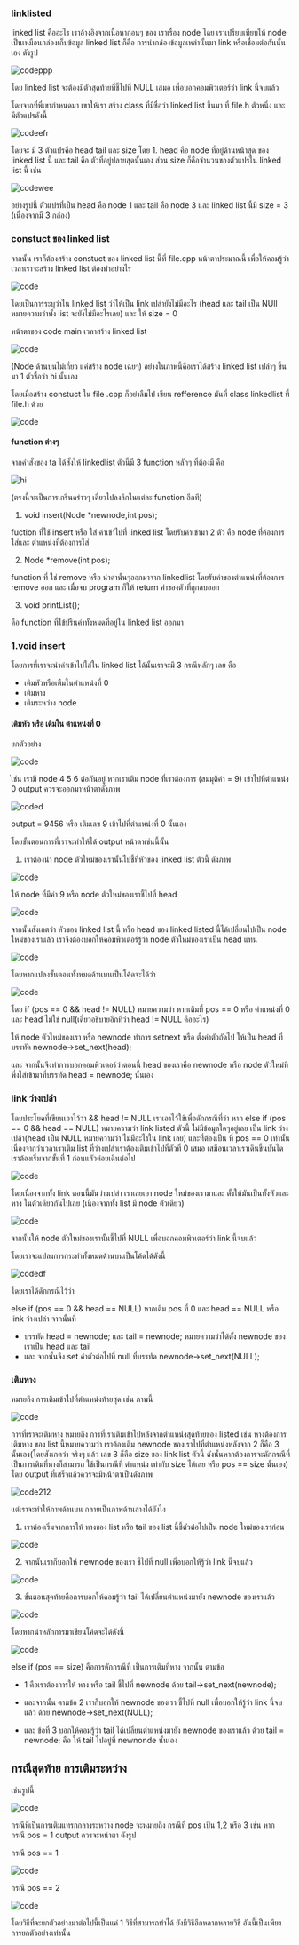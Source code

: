 ### linklisted

linked list คืออะไร เราอ้างอิงจากเนื้อหาก่อนๆ ของ เราเรื่อง node โดย เราเปรียบเทียบให้ node เป็นเหมือนกล่องเก็บข้อมูล linked list ก็คือ การนำกล่องข้อมูลเหล่านั้นมา link หรือเชื่อมต่อกันนั้นเอง ดังรูป

![codeppp](https://media.discordapp.net/attachments/1029082389852475525/1080259060730974368/IMG_1773.png?width=870&height=437)

โดย linked list จะต้องมีตัวสุดท้ายที่ชี้ไปที่ NULL เสมอ เพื่อบอกคอมพิวเตอร์ว่า link นี้จบแล้ว

โดยจากที่พี่เขากำหนดมา เขาให้เรา สร้าง class ที่มีชื่อว่า linked list ขึ้นมา ที่ file.h ตัวหนึ่ง และ มีตัวแปรดังนี้ 

![codeefr](https://media.discordapp.net/attachments/1029082389852475525/1080260142567804948/image.png)

โดยจะ มี 3 ตัวแปรคือ head tail และ size  โดย 1. head คือ node ที่อยู่ด้านหน้าสุด ของ linked list นี้ และ tail คือ ตัวที่อยู่ปลายสุดนั้นเอง ส่วน size ก็คือจำนวนของตัวแปรใน linked list นี้ เช่น 

![codewee](https://media.discordapp.net/attachments/1029082389852475525/1080261001984868372/IMG_1774.png?width=879&height=437)

อย่างรูปนี้ ตัวแปรที่เป็น head คือ node 1 และ  tail คือ  node 3 และ linked list นี้มี size = 3 (เนื่องจากมี 3 กล่อง)

### constuct ของ linked list 

จากนั้น เราก็ต้องสร้าง constuct ของ linked list นี้ที่ file.cpp หน้าตาประมาณนี้ เพื่อให้คอมรู้ว่าเวลาเราจะสร้าง linked list ต้องทำอย่างไร 

![code](https://media.discordapp.net/attachments/1029082389852475525/1080262959420411995/image.png)

โดยเป็นการระบุว่าใน linked list ว่าให้เป็น link เปล่ายังไม่มีอะไร (head และ tail เป็น NUll หมายความว่าทั้ง list จะยังไม่มีอะไรเลย) และ ให้ size = 0

หน้าตาของ code main เวลาสร้าง linked list 

![code](https://media.discordapp.net/attachments/1029082389852475525/1080263809719091290/image.png)

(Node ด้านบนไม่เกี่ยว แค่สร้าง node เฉยๆ) อย่างในภาพนี้คือเราได้สร้าง linked list เปล่าๆ ขึ้นมา 1 ตัวชื่อว่า hi นั้นเอง

โดยเมื่อสร้าง constuct ใน file .cpp ก็อย่าลืมไป เขียน refference มันที่ class linkedlist ที่ file.h ด้วย

![code](https://media.discordapp.net/attachments/1029082389852475525/1080268106280210482/image.png)


#### function ต่างๆ

จากคำสั่งของ ta ได้สั้งให้ linkedlist ตัวนี้มี 3 function หลักๆ ที่ต้องมี คือ

![hi](https://media.discordapp.net/attachments/1029082389852475525/1080268478084304986/image.png?width=698&height=437)

(ตรงนี้จะเป็นการเกริ่นคร่าวๆ เดี่ยวไปลงลึกในแต่ละ function อีกที)

1. void insert(Node *newnode,int pos);

fuction ที่ใช้ insert หรือ ใส่ ค่าเข้าไปที่ linked list โดยรับค่าเข้ามา 2 ตัว คือ node ที่ค้องการใส่และ ตำแหน่งที่ต้องการใส่

2. Node *remove(int pos); 

function ที่ ใช่ remove หรือ นำค่านั้นๆออกมาจาก linkedlist โดยรับค่าของตำแหน่งที่ต้องการ remove ออก และ เมื่อจบ program ก็ให้ return ค่าของตัวที่ถูกลบออก

3. void printList(); 

คือ function ที่ใข้ปริ้นค่าทั้งหมดที่อยู่ใน linked list ออกมา

### 1.void insert 

โดยการที่เราจะนำค่าเข้าไปใส่ใน linked list ได้นั้นเราจะมึ 3 กรณีหลักๆ เลย คือ 
- เติมหัวหรือเตืมในตำแหน่งที่ 0 
- เติมหาง 
- เติมระหว่าง node

#### เติมหัว หรือ เติมใน ตำแหน่งที่ 0 

ยกตัวอย่าง

![code](https://media.discordapp.net/attachments/1029082389852475525/1080272405471174656/IMG_1775.png?width=848&height=437)

่เช่น เรามี node 4 5 6 ต่อกันอยู่ หากเราเติม node ที่เราต้องการ (สมมุติค่า = 9) เข้าไปที่ตำแหน่ง 0 output ควรจะออกมาหน้าตาดังภาพ

![coded](https://media.discordapp.net/attachments/1029082389852475525/1080273114140770406/IMG_1776.png?width=960&height=407)

output = 9456 หรือ เติมเลข 9 เข้าไปที่ตำแหน่งที่ 0 นั้นเอง

โดยขั้นตอนการที่เราจะทำให้ได้ output หน้าตาเช่นนี้นั้น

1. เราต้องนำ node ตัวใหม่ของเรานั้นไปชี้ที่หัวของ linked list ตัวนี้ ดังภาพ 

![code](https://media.discordapp.net/attachments/1029082389852475525/1080272405471174656/IMG_1775.png?width=848&height=437)

ให้ node ที่มีค่า 9 หรือ node ตัวใหม่ของเราชี้ไปที่ head

![code](https://media.discordapp.net/attachments/1029082389852475525/1080274785784844358/IMG_1779.png?width=960&height=306)

จากนั้นสังเกตว่า หัวของ linked list นี้ หรือ head ของ linked listed นี้ได้เปลี่ยนไปเป็น node ใหม่ของเราแล้ว เราจึงต้องบอกให้คอมพิวเตอร์รู้ว่า node ตัวใหม่ของเราเป็น head แทน

![code](https://media.discordapp.net/attachments/1029082389852475525/1080274786007130212/IMG_1780.png?width=960&height=309)

โดยหากแปลงขั้นตอนทั้งหมดด้านบนเป็นโค้ดจะได้ว่า 

![code](https://media.discordapp.net/attachments/1029082389852475525/1080275728341422080/image.png)

โดย if (pos == 0 && head != NULL) หมายความว่า หากเติมที่ pos == 0 หรือ ตำแหน่งที่ 0 และ head ไม่ใช่ null(เดี่ยวอธิบายอีกทีว่า head != NULL คืออะไร) 


ให้ node ตัวใหม่ของเรา หรือ newnode ทำการ setnext หรือ ตั้งค่าตัวถัดไป ให้เป็น head ที่บรรทัด 
newnode->set_next(head); 

และ จากนั้นจึงทำการบอกคอมพิวเตอร์ว่าตอนนี้ head ของเราคือ newnode หรือ node ตัวใหม่ที่พึ่งใส่เข้ามาที่บรรทัด 
head = newnode; นั้นเอง

### link ว่างเปล่า 

โดยประโยคที่เขียนเอาไว้ว่า && head != NULL เราเอาไว้ใช้เพื่อดักกรณีที่ว่า หาก  else if (pos == 0 && head == NULL) หมายความว่า link listed ตัวนี้ ไม่มีข้อมูลใดๆอยู่เลย เป็น link ว่างเปล่า(head เป็น NULL หมายความว่า ไม่มีอะไรใน link เลย) และที่ต้องเป็น ที่ pos == 0 เท่านั้นเนื่องจากว่าเวลาเราเติม list ที่ว่างเปล่าเราต้องเติมเข้าไปที่ตัวที่ 0 เสมอ เสมือนเวลาเราเดินขึ้นบันไดเราต้องเริ่มจากขั้นที่ 1 ก่อนแลัวค่อยเดินต่อไป

![code](https://media.discordapp.net/attachments/1029082389852475525/1080280121275072652/IMG_1781.png?width=492&height=437)

โดยเนื่องจากทั้ง link ตอนนี้มันว่างเปล่า เราเลยเอา node ใหม่ของเรามาและ ตั้งให้มันเป็นทั้งหัวและหาง ในตัวเดียวกันไปเลย (เนื่องจากทั้ง list มี node ตัวเดียว)

![code](https://media.discordapp.net/attachments/1029082389852475525/1080280121522520155/IMG_1782.png?width=733&height=437) 

จากนั้นให้ node ตัวใหม่ของเรานั้นชี้ไปที่ NULL เพื่อบอกคอมพิวเตอร์ว่า link นี้จบแล้ว

โดยเราจะแปลงการกระทำทั้งหมดด้านบนเป็นโค้ดได้ดังนี้ 

![codedf](https://media.discordapp.net/attachments/1029082389852475525/1080281393633951905/image.png)

โดยเราได้ดักกรณีไว้ว่า

else if (pos == 0 && head == NULL)
หากเติม pos ที่ 0 และ head == NULL หรือ link ว่างเปล่า
จากนั้นที่
- บรรทัด head = newnode; และ tail = newnode; หมายความว่าได้ตั้ง newnode ของเราเป็น head และ tail 
- และ จากนั้นจึง set ค่าตัวต่อไปที่ null ที่บรรทัด newnode->set_next(NULL);

### เติมหาง

หมายถึง การเติมเข้าไปที่ตำแหน่งท้ายสุด เช่น ภาพนี้ 

![code](https://media.discordapp.net/attachments/1029082389852475525/1080285863700869210/IMG_1784.png?width=816&height=437)

การที่เราจะเติมหาง หมายถึง การที่เราเติมเข้าไปหลังจากตำแหน่งสุดท้ายของ listed เช่น หางต้องการเติมหาง ของ list นี้หมายความว่า เราต้องเติม newnode ของเราไปที่ตำแหน่งหลังจาก 2 ก็คือ 3 นั้นเอง(โดยสังเกตว่า จริงๆ แล้ว เลข 3 ก็คือ size ของ link list ตัวนี้ ดังนั้นหากต้องการจะดักกรณีที่เป็นการเติมที่หางก็สามารถ ใช้เป็นกรณีที่ ตำแหน่ง เท่ากับ size ได้เลย หรือ pos == size นั้นเอง) โดย output ที่เสร็จแล้วควรจะมีหน้าตาเป็นดังภาพ 

![code212](https://media.discordapp.net/attachments/1029082389852475525/1080285863382110218/IMG_1785.png?width=930&height=437)

แต่เราจะทำให้ภาพด้านบน กลายเป็นภาพด้านล่างได้ยังไง 
1. เราต้องเริ่มจากการให้ หางของ list หรือ tail ของ list นี้ชี้ตัวต่อไปเป็น node ใหม่ของเราก่อน 

![code](https://media.discordapp.net/attachments/1029082389852475525/1080285863063339058/IMG_1786.png?width=960&height=432)

2. จากนั้นเราก็บอกให้ newnode ของเรา ชี้ไปที่ null เพื่อบอกให้รู้ว่า link นี้จบแล้ว

![code](https://media.discordapp.net/attachments/1029082389852475525/1080285862409031770/IMG_1788.png?width=960&height=421)

3. ขั้นตอนสุดท้ายคือการบอกให้คอมรู้ว่า tail ได้เปลี่ยนตำแหน่งมายัง newnode ของเราแล้ว

![code](https://media.discordapp.net/attachments/1029082389852475525/1080285863382110218/IMG_1785.png?width=930&height=437)

โดยหากนำหลักการมาเขียนโค้ดจะได้ดังนี้

![code](https://media.discordapp.net/attachments/1029082389852475525/1080291289825824778/image.png)

else if (pos == size) คือการดักกรณีที่ เป็นการเติมที่หาง
จากนั้น ตามข้อ 
- 1 คือเราต้องการให้ หาง หรือ tail ชี้ไปที่ newnode ด้วย tail->set_next(newnode); 

- และจากนั้น ตามข้อ 2 เราก็บอกให้ newnode ของเรา ชี้ไปที่ null เพื่อบอกให้รู้ว่า link นี้จบแล้ว ด้วย newnode->set_next(NULL);

- และ ข้อที่ 3 บอกให้คอมรู้ว่า tail ได้เปลี่ยนตำแหน่งมายัง newnode ของเราแล้ว ด้วย tail = newnode; คือ ให้ tail ไปอยู่ที่ newnonde นั้นเอง

## กรณีสุดท้าย การเติมระหว่าง

เช่นรูปนี้ 

![code](https://media.discordapp.net/attachments/1029082389852475525/1080295299555262534/IMG_1789.png?width=960&height=308)

กรณีที่เป็นการเติมแทรกกลางระหว่าง node จะหมายถึง กรณีที่ pos เป้น 1,2 หรือ 3 เช่น หาก กรณี pos = 1 output ควรจะหน้าตา ดังรูป

กรณี pos == 1

 ![code](https://media.discordapp.net/attachments/1029082389852475525/1080296264685592616/IMG_1791.png?width=640&height=437)

กรณี pos == 2

![code](https://media.discordapp.net/attachments/1029082389852475525/1080297569923649627/IMG_1792.png?width=646&height=437)

 โดยวิธีที่จะยกตัวอย่างมาต่อไปนี้เป็นแค่ 1 วิธีที่สามารถทำได้ ยังมีวิธีอีกหลากหลายวิธี อันนี้เป็นเพียงการยกตัวอย่างเท่านั้น






